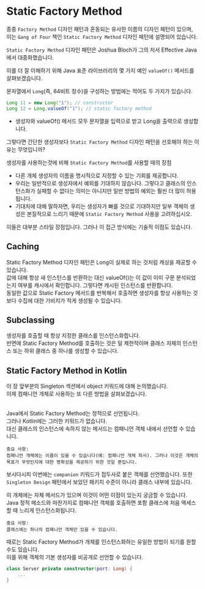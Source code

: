 # Static Factory Method

종종 `Factory Method` 디자인 패턴과 혼동되는 유사한 이름의 디자인 패턴이 있으며, 이는 `Gang of Four` 책인 `Static Factory Method` 디자인 패턴에 설명되어 있습니다.

`Static Factory Method` 디자인 패턴은 Joshua Bloch가 그의 저서 Effective Java에서 대중화했습니다. 

이를 더 잘 이해하기 위해 Java 표준 라이브러리의 몇 가지 예인 `valueOf()` 메서드를 살펴보겠습니다. 

문자열에서 `Long`(즉, 64비트 정수)을 구성하는 방법에는 적어도 두 가지가 있습니다.

```java
Long 11 = new Long("1"); // constructor
Long 12 = Long.valueOf("1"); // static factory method 
```
- 생성자와 valueOf() 메서드 모두 문자열을 입력으로 받고 Long을 출력으로 생성합니다.

그렇다면 간단한 생성자보다 `Static Factory Method` 디자인 패턴을 선호해야 하는 이유는 무엇입니까?<br/>

생성자를 사용하는것에 비해 `Static Factory Method`를 사용할 때의 장점
- 다른 개체 생성자의 이름을 명시적으로 지정할 수 있는 기회를 제공합니다.
- 우리는 일반적으로 생성자에서 예외를 기대하지 않습니다. 그렇다고 클래스의 인스턴스화가 실패할 수 없다는 의미는 아니지만 일반 방법의 예외는 훨씬 더 많이 허용됩니다.
- 기대치에 대해 말하자면, 우리는 생성자가 빠를 것으로 기대하지만 일부 객체의 생성은 본질적으로 느리기 때문에 `Static Factory Method` 사용을 고려하십시오.

이들은 대부분 스타일 장점입니다. 그러나 이 접근 방식에는 기술적 이점도 있습니다.

## Caching
Static Factory Method 디자인 패턴은 Long이 실제로 하는 것처럼 캐싱을 제공할 수 있습니다.<br/>
값에 대해 항상 새 인스턴스를 반환하는 대신 valueOf()는 이 값이 이미 구문 분석되었는지 여부를 캐시에서 확인합니다. 그렇다면 캐시된 인스턴스를 반환합니다.<br/> 
동일한 값으로 Static Factory 메서드를 반복해서 호출하면 생성자를 항상 사용하는 것보다 수집에 대한 가비지가 적게 생성될 수 있습니다.

## Subclassing
생성자를 호출할 때 항상 지정한 클래스를 인스턴스화합니다.<br/>
반면에 Static Factory Method를 호출하는 것은 덜 제한적이며 클래스 자체의 인스턴스 또는 하위 클래스 중 하나를 생성할 수 있습니다.

## Static Factory Method in Kotlin
이 장 앞부분의 Singleton 섹션에서 object 키워드에 대해 논의했습니다.<br/>
이제 컴패니언 개체로 사용하는 또 다른 방법을 살펴보겠습니다.

<br/>
Java에서 Static Factory Method는 정적으로 선언됩니다.<br/>
그러나 Kotlin에는 그러한 키워드가 없습니다.</br> 
대신 클래스의 인스턴스에 속하지 않는 메서드는 컴패니언 객체 내에서 선언할 수 있습니다.

```text
중요 사항:
컴패니언 개체에는 이름이 있을 수 있습니다(예: 컴패니언 개체 파서). 그러나 이것은 개체의 목표가 무엇인지에 대한 명확성을 제공하기 위한 것일 뿐입니다.
```

보시다시피 이번에는 `companion` 키워드가 접두사로 붙은 객체를 선언했습니다. 또한 `Singleton Design` 패턴에서 보았던 패키지 수준이 아니라 클래스 내부에 있습니다.

이 개체에는 자체 메서드가 있으며 이것이 어떤 이점이 있는지 궁금할 수 있습니다.<br/>
Java 정적 메소드와 마찬가지로 컴패니언 객체를 호출하면 포함 클래스에 처음 액세스할 때 느리게 인스턴스화됩니다.

```text
중요 사항:
클래스에는 하나의 컴패니언 객체만 있을 수 있습니다.
```

때로는 Static Factory Method가 개체를 인스턴스화하는 유일한 방법이 되기를 원할 수도 있습니다.<br/>
이를 위해 객체의 기본 생성자를 비공개로 선언할 수 있습니다.

```kotlin
class Server private constructor(port: Long) {
    ...
}
```